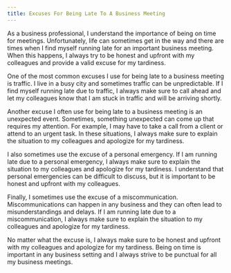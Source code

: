 ```yaml
---
title: Excuses For Being Late To A Business Meeting
---
```


As a business professional, I understand the importance of being on time for meetings. Unfortunately, life can sometimes get in the way and there are times when I find myself running late for an important business meeting. When this happens, I always try to be honest and upfront with my colleagues and provide a valid excuse for my tardiness. 

One of the most common excuses I use for being late to a business meeting is traffic. I live in a busy city and sometimes traffic can be unpredictable. If I find myself running late due to traffic, I always make sure to call ahead and let my colleagues know that I am stuck in traffic and will be arriving shortly.

Another excuse I often use for being late to a business meeting is an unexpected event. Sometimes, something unexpected can come up that requires my attention. For example, I may have to take a call from a client or attend to an urgent task. In these situations, I always make sure to explain the situation to my colleagues and apologize for my tardiness.

I also sometimes use the excuse of a personal emergency. If I am running late due to a personal emergency, I always make sure to explain the situation to my colleagues and apologize for my tardiness. I understand that personal emergencies can be difficult to discuss, but it is important to be honest and upfront with my colleagues.

Finally, I sometimes use the excuse of a miscommunication. Miscommunications can happen in any business and they can often lead to misunderstandings and delays. If I am running late due to a miscommunication, I always make sure to explain the situation to my colleagues and apologize for my tardiness.

No matter what the excuse is, I always make sure to be honest and upfront with my colleagues and apologize for my tardiness. Being on time is important in any business setting and I always strive to be punctual for all my business meetings.